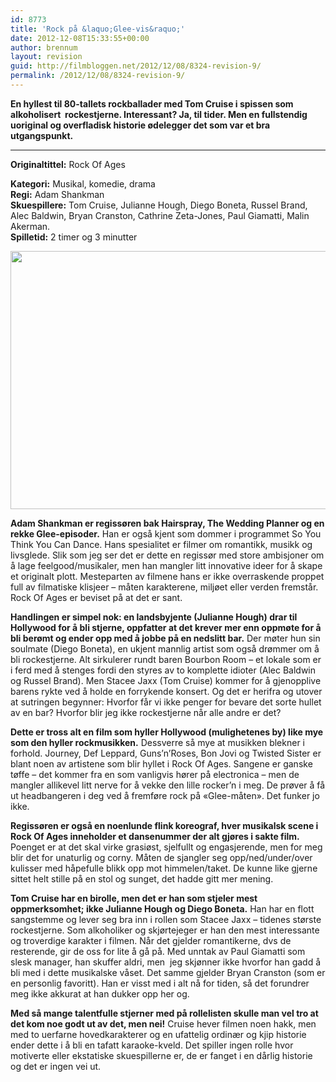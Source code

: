 ```yaml
---
id: 8773
title: 'Rock på &laquo;Glee-vis&raquo;'
date: 2012-12-08T15:33:55+00:00
author: brennum
layout: revision
guid: http://filmbloggen.net/2012/12/08/8324-revision-9/
permalink: /2012/12/08/8324-revision-9/
---
```

**En hyllest til 80-tallets rockballader med Tom Cruise i spissen som alkoholisert  rockestjerne. Interessant? Ja, til tider. Men en fullstendig uoriginal og overfladisk historie ødelegger det som var et bra utgangspunkt.**  
****

**<!--more-->Originaltittel:** Rock Of Ages

  
**Kategori:** Musikal, komedie, drama  
**Regi:** Adam Shankman  
**Skuespillere:** Tom Cruise, Julianne Hough, Diego Boneta, Russel Brand, Alec Baldwin, Bryan Cranston, Cathrine Zeta-Jones, Paul Giamatti, Malin Akerman.  
**Spilletid:** 2 timer og 3 minutter

<a href="http://filmbloggen.net/?attachment_id=8765" rel="attachment wp-att-8765"><img class="alignnone size-large wp-image-8765" src="http://filmbloggen.net/wp-content/uploads//2012/12/Rock-of-Ages_3-620x413.jpg" alt="" width="620" height="413" /></a>

**Adam Shankman er regissøren bak Hairspray, The Wedding Planner og en rekke Glee-episoder.** Han er også kjent som dommer i programmet So You Think You Can Dance. Hans spesialitet er filmer om romantikk, musikk og livsglede. Slik som jeg ser det er dette en regissør med store ambisjoner om å lage feelgood/musikaler, men han mangler litt innovative ideer for å skape et originalt plott. Mesteparten av filmene hans er ikke overraskende proppet full av filmatiske klisjeer &#8211; måten karakterene, miljøet eller verden fremstår. Rock Of Ages er beviset på at det er sant.

**Handlingen er simpel nok: en landsbyjente (Julianne Hough) drar til Hollywood for å bli stjerne, oppfatter at det krever mer enn oppmøte for å bli berømt og ender opp med å jobbe på en nedslitt bar.** Der møter hun sin soulmate (Diego Boneta), en ukjent mannlig artist som også drømmer om å bli rockestjerne. Alt sirkulerer rundt baren Bourbon Room &#8211; et lokale som er i ferd med å stenges fordi den styres av to komplette idioter (Alec Baldwin og Russel Brand). Men Stacee Jaxx (Tom Cruise) kommer for å gjenopplive barens rykte ved å holde en forrykende konsert. Og det er herifra og utover at sutringen begynner: Hvorfor får vi ikke penger for bevare det sorte hullet av en bar? Hvorfor blir jeg ikke rockestjerne når alle andre er det?

**Dette er tross alt en film som hyller Hollywood (mulighetenes by) like mye som den hyller rockmusikken.** Dessverre så mye at musikken blekner i forhold. Journey, Def Leppard, Guns&#8217;n&#8217;Roses, Bon Jovi og Twisted Sister er blant noen av artistene som blir hyllet i Rock Of Ages. Sangene er ganske tøffe &#8211; det kommer fra en som vanligvis hører på electronica &#8211; men de mangler allikevel litt nerve for å vekke den lille rocker&#8217;n i meg. De prøver å få ut headbangeren i deg ved å fremføre rock på &laquo;Glee-måten&raquo;. Det funker jo ikke.

**Regissøren er også en noenlunde flink koreograf, hver musikalsk scene i Rock Of Ages inneholder et dansenummer der alt gjøres i sakte film.** Poenget er at det skal virke grasiøst, sjelfullt og engasjerende, men for meg blir det for unaturlig og corny. Måten de sjangler seg opp/ned/under/over kulisser med håpefulle blikk opp mot himmelen/taket. De kunne like gjerne sittet helt stille på en stol og sunget, det hadde gitt mer mening.

**Tom Cruise har en birolle, men det er han som stjeler mest oppmerksomhet; ikke Julianne Hough og Diego Boneta.** Han har en flott sangstemme og lever seg bra inn i rollen som Stacee Jaxx &#8211; tidenes største rockestjerne. Som alkoholiker og skjørtejeger er han den mest interessante og troverdige karakter i filmen. Når det gjelder romantikerne, dvs de resterende, gir de oss for lite å gå på. Med unntak av Paul Giamatti som slesk manager, han skuffer aldri, men  jeg skjønner ikke hvorfor han gadd å bli med i dette musikalske våset. Det samme gjelder Bryan Cranston (som er en personlig favoritt). Han er visst med i alt nå for tiden, så det forundrer meg ikke akkurat at han dukker opp her og.

**Med så mange talentfulle stjerner med på rollelisten skulle man vel tro at det kom noe godt ut av det, men nei!** Cruise hever filmen noen hakk, men med to uerfarne hovedkarakterer og en ufattelig ordinær og kjip historie ender dette i å bli en tafatt karaoke-kveld. Det spiller ingen rolle hvor motiverte eller ekstatiske skuespillerne er, de er fanget i en dårlig historie og det er ingen vei ut.

<div class="video-shortcode">
</div>